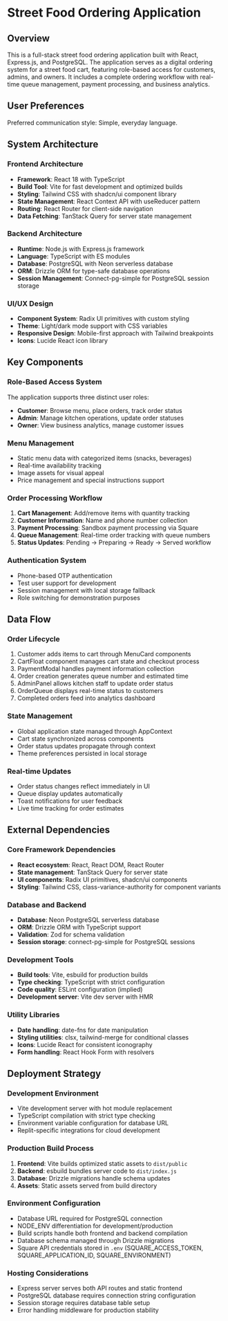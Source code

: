 # Street Food Ordering Application

## Overview

This is a full-stack street food ordering application built with React, Express.js, and PostgreSQL. The application serves as a digital ordering system for a street food cart, featuring role-based access for customers, admins, and owners. It includes a complete ordering workflow with real-time queue management, payment processing, and business analytics.

## User Preferences

Preferred communication style: Simple, everyday language.

## System Architecture

### Frontend Architecture
- **Framework**: React 18 with TypeScript
- **Build Tool**: Vite for fast development and optimized builds
- **Styling**: Tailwind CSS with shadcn/ui component library
- **State Management**: React Context API with useReducer pattern
- **Routing**: React Router for client-side navigation
- **Data Fetching**: TanStack Query for server state management

### Backend Architecture
- **Runtime**: Node.js with Express.js framework
- **Language**: TypeScript with ES modules
- **Database**: PostgreSQL with Neon serverless database
- **ORM**: Drizzle ORM for type-safe database operations
- **Session Management**: Connect-pg-simple for PostgreSQL session storage

### UI/UX Design
- **Component System**: Radix UI primitives with custom styling
- **Theme**: Light/dark mode support with CSS variables
- **Responsive Design**: Mobile-first approach with Tailwind breakpoints
- **Icons**: Lucide React icon library

## Key Components

### Role-Based Access System
The application supports three distinct user roles:
- **Customer**: Browse menu, place orders, track order status
- **Admin**: Manage kitchen operations, update order statuses
- **Owner**: View business analytics, manage customer issues

### Menu Management
- Static menu data with categorized items (snacks, beverages)
- Real-time availability tracking
- Image assets for visual appeal
- Price management and special instructions support

### Order Processing Workflow
1. **Cart Management**: Add/remove items with quantity tracking
2. **Customer Information**: Name and phone number collection
3. **Payment Processing**: Sandbox payment processing via Square
4. **Queue Management**: Real-time order tracking with queue numbers
5. **Status Updates**: Pending → Preparing → Ready → Served workflow

### Authentication System
- Phone-based OTP authentication
- Test user support for development
- Session management with local storage fallback
- Role switching for demonstration purposes

## Data Flow

### Order Lifecycle
1. Customer adds items to cart through MenuCard components
2. CartFloat component manages cart state and checkout process
3. PaymentModal handles payment information collection
4. Order creation generates queue number and estimated time
5. AdminPanel allows kitchen staff to update order status
6. OrderQueue displays real-time status to customers
7. Completed orders feed into analytics dashboard

### State Management
- Global application state managed through AppContext
- Cart state synchronized across components
- Order status updates propagate through context
- Theme preferences persisted in local storage

### Real-time Updates
- Order status changes reflect immediately in UI
- Queue display updates automatically
- Toast notifications for user feedback
- Live time tracking for order estimates

## External Dependencies

### Core Framework Dependencies
- **React ecosystem**: React, React DOM, React Router
- **State management**: TanStack Query for server state
- **UI components**: Radix UI primitives, shadcn/ui components
- **Styling**: Tailwind CSS, class-variance-authority for component variants

### Database and Backend
- **Database**: Neon PostgreSQL serverless database
- **ORM**: Drizzle ORM with TypeScript support
- **Validation**: Zod for schema validation
- **Session storage**: connect-pg-simple for PostgreSQL sessions

### Development Tools
- **Build tools**: Vite, esbuild for production builds
- **Type checking**: TypeScript with strict configuration
- **Code quality**: ESLint configuration (implied)
- **Development server**: Vite dev server with HMR

### Utility Libraries
- **Date handling**: date-fns for date manipulation
- **Styling utilities**: clsx, tailwind-merge for conditional classes
- **Icons**: Lucide React for consistent iconography
- **Form handling**: React Hook Form with resolvers

## Deployment Strategy

### Development Environment
- Vite development server with hot module replacement
- TypeScript compilation with strict type checking
- Environment variable configuration for database URL
- Replit-specific integrations for cloud development

### Production Build Process
1. **Frontend**: Vite builds optimized static assets to `dist/public`
2. **Backend**: esbuild bundles server code to `dist/index.js`
3. **Database**: Drizzle migrations handle schema updates
4. **Assets**: Static assets served from build directory

### Environment Configuration
- Database URL required for PostgreSQL connection
- NODE_ENV differentiation for development/production
- Build scripts handle both frontend and backend compilation
- Database schema managed through Drizzle migrations
- Square API credentials stored in `.env` (SQUARE_ACCESS_TOKEN, SQUARE_APPLICATION_ID, SQUARE_ENVIRONMENT)

### Hosting Considerations
- Express server serves both API routes and static frontend
- PostgreSQL database requires connection string configuration
- Session storage requires database table setup
- Error handling middleware for production stability